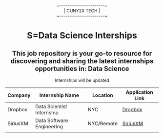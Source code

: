 <div align="center">
  
+-----------------------+  
|      CUNY2X TECH       |  
+-----------------------+

</div>


<div style="text-align:center" >
<h1 style="text-align:center">S=Data Science Interships</h1>
<h2>This job repository is your go-to resource for discovering and sharing the latest internships opportunities in: Data Science
</h2>
<p>Internships will be updated</p>
</div>

| Company          | Internship Name                 | Location       | Application Link                                                  |
|------------------|---------------------------------|----------------|-------------------------------------------------------------------|
| Dropbox          | Data Scientist Internship       | NYC            | [Dropbox](https://jobs.dropbox.com/listing/6329892)               |
| SiriusXM         | Data Software Engineering       | NYC/Remote     | [SiriusXM](https://careers.siriusxm.com/careers/jobs/16201?lang=en-us)|
|                  |                                 |                |                                                                   |
